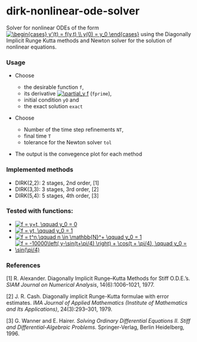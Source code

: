 # dirk-nonlinear-ode-solver

Solver for nonlinear ODEs of the form
<a href="https://www.codecogs.com/eqnedit.php?latex=\begin{cases}&space;y'(t)&space;=&space;f(y,t)&space;\\&space;y(0)&space;=&space;y_0&space;\end{cases}" target="_blank"><img src="https://latex.codecogs.com/gif.latex?\begin{cases}&space;y'(t)&space;=&space;f(y,t)&space;\\&space;y(0)&space;=&space;y_0&space;\end{cases}" title="\begin{cases} y'(t) = f(y,t) \\ y(0) = y_0 \end{cases}" /></a>
using the Diagonally Implicit Runge Kutta methods and Newton solver for the solution of nonlinear equations.

### Usage
- Choose 
    - the desirable function `f`, 
    - its derivative <a href="https://www.codecogs.com/eqnedit.php?latex=\partial_y&space;f" target="_blank"><img src="https://latex.codecogs.com/gif.latex?\partial_y&space;f" title="\partial_y f" /></a> (`fprime`), 
    - initial condition `yO` and 
    - the exact solution `exact`
- Choose
	- Number of the time step refinements `NT`,
	- final time `T`    
	- tolerance for the Newton solver `tol`

- The output is the convegence plot for each method

### Implemented methods
- DIRK(2,2): 2 stages, 2nd order, [1]
- DIRK(3,3): 3 stages, 3rd order, [2]
- DIRK(5,4): 5 stages, 4th order, [3]

### Tested with functions:
- <a href="https://www.codecogs.com/eqnedit.php?latex=f&space;=&space;y&plus;t,&space;\qquad&space;y_0&space;=&space;0" target="_blank"><img src="https://latex.codecogs.com/gif.latex?f&space;=&space;y&plus;t,&space;\qquad&space;y_0&space;=&space;0" title="f = y+t, \qquad y_0 = 0" /></a> 
- <a href="https://www.codecogs.com/eqnedit.php?latex=f&space;=&space;yt,&space;\qquad&space;y_0&space;=&space;1" target="_blank"><img src="https://latex.codecogs.com/gif.latex?f&space;=&space;yt,&space;\qquad&space;y_0&space;=&space;1" title="f = yt, \qquad y_0 = 1" /></a>
- <a href="https://www.codecogs.com/eqnedit.php?latex=f&space;=&space;t^n,\qquad&space;n&space;\in&space;\mathbb{N}^&plus;&space;\qquad&space;y_0&space;=&space;1" target="_blank"><img src="https://latex.codecogs.com/gif.latex?f&space;=&space;t^n,\qquad&space;n&space;\in&space;\mathbb{N}^&plus;&space;\qquad&space;y_0&space;=&space;1" title="f = t^n,\qquad n \in \mathbb{N}^+ \qquad y_0 = 1" /></a> 
- <a href="https://www.codecogs.com/eqnedit.php?latex=f&space;=&space;-10000\left(&space;y-\sin(t&plus;\pi/4)&space;\right)&space;&plus;&space;\cos(t&space;&plus;&space;\pi/4),&space;\qquad&space;y_0&space;=&space;\sin(\pi/4)" target="_blank"><img src="https://latex.codecogs.com/gif.latex?f&space;=&space;-10000\left(&space;y-\sin(t&plus;\pi/4)&space;\right)&space;&plus;&space;\cos(t&space;&plus;&space;\pi/4),&space;\qquad&space;y_0&space;=&space;\sin(\pi/4)" title="f = -10000\left( y-\sin(t+\pi/4) \right) + \cos(t + \pi/4), \qquad y_0 = \sin(\pi/4)" /></a>


### References

[1] R. Alexander. Diagonally Implicit Runge–Kutta Methods for Stiff O.D.E.’s. _SIAM Journal on Numerical Analysis_, 14(6):1006–1021, 1977.

[2] J. R. Cash. Diagonally implicit Runge-Kutta formulae with error estimates. _IMA Journal of Applied Mathematics (Institute of Mathematics and Its Applications)_,
24(3):293–301, 1979.

[3] G. Wanner and E. Hairer. _Solving Ordinary Differential Equations II. Stiff and Differential-Algebraic Problems._ Springer-Verlag, Berlin Heidelberg, 1996.